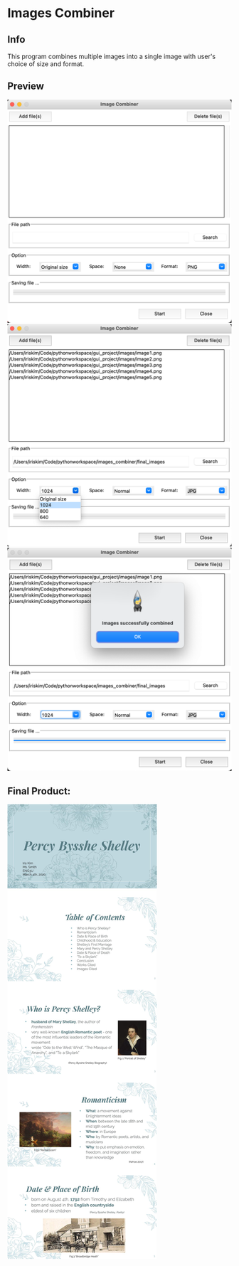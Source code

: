 # Images Combiner

## Info
This program combines multiple images into a single image with user's choice of size and format. 

## Preview
<img src="images_combiner/images/preview1.png">
<img src="images_combiner/images/preview2.png">
<img src="images_combiner/images/preview3.png">

## Final Product:
<img src="images_combiner/images/final_photo.jpg">
